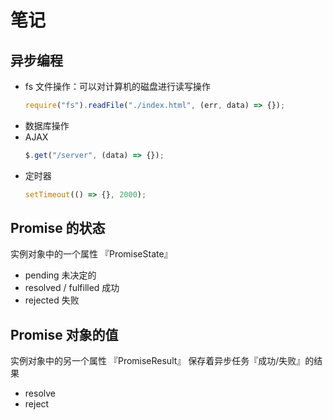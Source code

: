 # 笔记

## 异步编程

- fs 文件操作：可以对计算机的磁盘进行读写操作
  ```js
  require("fs").readFile("./index.html", (err, data) => {});
  ```
- 数据库操作
- AJAX
  ```js
  $.get("/server", (data) => {});
  ```
- 定时器
  ```js
  setTimeout(() => {}, 2000);
  ```

## Promise 的状态

实例对象中的一个属性 『PromiseState』

- pending 未决定的
- resolved / fulfilled 成功
- rejected 失败

## Promise 对象的值

实例对象中的另一个属性 『PromiseResult』
保存着异步任务『成功/失败』的结果

- resolve
- reject

